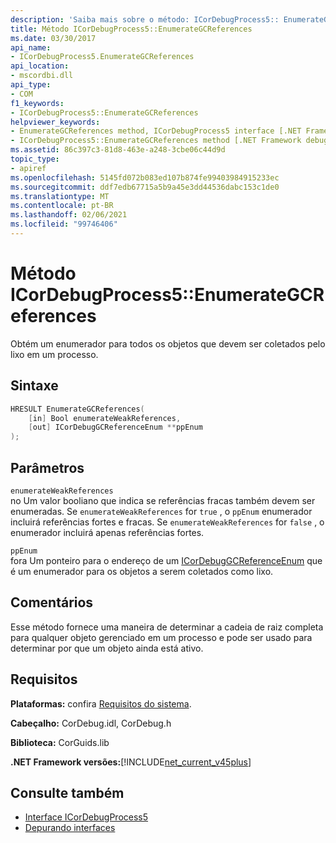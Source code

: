 ```yaml
---
description: 'Saiba mais sobre o método: ICorDebugProcess5:: EnumerateGCReferences'
title: Método ICorDebugProcess5::EnumerateGCReferences
ms.date: 03/30/2017
api_name:
- ICorDebugProcess5.EnumerateGCReferences
api_location:
- mscordbi.dll
api_type:
- COM
f1_keywords:
- ICorDebugProcess5::EnumerateGCReferences
helpviewer_keywords:
- EnumerateGCReferences method, ICorDebugProcess5 interface [.NET Framework debugging]
- ICorDebugProcess5::EnumerateGCReferences method [.NET Framework debugging]
ms.assetid: 86c397c3-81d8-463e-a248-3cbe06c44d9d
topic_type:
- apiref
ms.openlocfilehash: 5145fd072b083ed107b874fe99403984915233ec
ms.sourcegitcommit: ddf7edb67715a5b9a45e3dd44536dabc153c1de0
ms.translationtype: MT
ms.contentlocale: pt-BR
ms.lasthandoff: 02/06/2021
ms.locfileid: "99746406"
---
```

# <a name="icordebugprocess5enumerategcreferences-method"></a>Método ICorDebugProcess5::EnumerateGCReferences

Obtém um enumerador para todos os objetos que devem ser coletados pelo lixo em um processo.  
  
## <a name="syntax"></a>Sintaxe  
  
```cpp  
HRESULT EnumerateGCReferences(  
    [in] Bool enumerateWeakReferences,
    [out] ICorDebugGCReferenceEnum **ppEnum  
);  
```  
  
## <a name="parameters"></a>Parâmetros  

 `enumerateWeakReferences`  
 no Um valor booliano que indica se referências fracas também devem ser enumeradas. Se `enumerateWeakReferences` for `true` , o `ppEnum` enumerador incluirá referências fortes e fracas. Se `enumerateWeakReferences` for `false` , o enumerador incluirá apenas referências fortes.  
  
 `ppEnum`  
 fora Um ponteiro para o endereço de um [ICorDebugGCReferenceEnum](icordebuggcreferenceenum-interface.md) que é um enumerador para os objetos a serem coletados como lixo.  
  
## <a name="remarks"></a>Comentários  

 Esse método fornece uma maneira de determinar a cadeia de raiz completa para qualquer objeto gerenciado em um processo e pode ser usado para determinar por que um objeto ainda está ativo.  
  
## <a name="requirements"></a>Requisitos  

 **Plataformas:** confira [Requisitos do sistema](../../get-started/system-requirements.md).  
  
 **Cabeçalho:** CorDebug.idl, CorDebug.h  
  
 **Biblioteca:** CorGuids.lib  
  
 **.NET Framework versões:**[!INCLUDE[net_current_v45plus](../../../../includes/net-current-v45plus-md.md)]  
  
## <a name="see-also"></a>Consulte também

- [Interface ICorDebugProcess5](icordebugprocess5-interface.md)
- [Depurando interfaces](debugging-interfaces.md)
